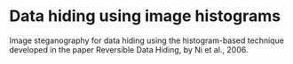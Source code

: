 # Data hiding using image histograms
Image steganography for data hiding using the histogram-based technique developed in the paper Reversible Data Hiding, by Ni et al., 2006.
